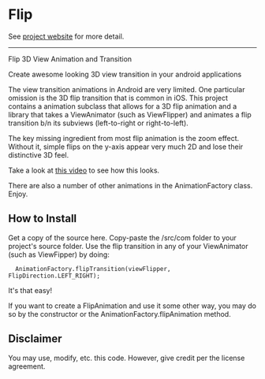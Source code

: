 Flip
====

See <a href="http://genzeb.github.io/flip/">project website</a> for more detail.

----

Flip 3D View Animation and Transition

Create awesome looking 3D view transition in your android applications

The view transition animations in Android are very limited. One particular omission is the 3D flip transition that is common in iOS. This project contains a animation subclass that allows for a 3D flip animation and a library that takes a ViewAnimator (such as ViewFlipper) and animates a flip transition b/n its subviews (left-to-right or right-to-left).

The key missing ingredient from most flip animation is the zoom effect. Without it, simple flips on the y-axis appear very much 2D and lose their distinctive 3D feel.

Take a look at <a href="http://youtu.be/52mXHqX9f3Y">this video</a> to see how this looks.

There are also a number of other animations in the AnimationFactory class. Enjoy.



How to Install
----

Get a copy of the source here. Copy-paste the /src/com folder to your project's source folder. Use the flip transition in any of your ViewAnimator (such as ViewFipper) by doing:

      AnimationFactory.flipTransition(viewFlipper, FlipDirection.LEFT_RIGHT);
      
It's that easy!

If you want to create a FlipAnimation and use it some other way, you may do so by the constructor or the AnimationFactory.flipAnimation method.

Disclaimer
----
You may use, modify, etc. this code. However, give credit per the license agreement.
